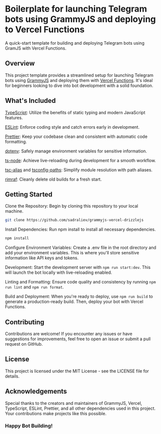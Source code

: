 
# Boilerplate for launching Telegram bots using GrammyJS and deploying to Vercel Functions

A quick-start template for building and deploying Telegram bots using GramJS with Vercel Functions.

## Overview

This project template provides a streamlined setup for launching Telegram bots using [GrammyJS](https://grammy.dev/) and deploying them with [Vercel Functions](https://vercel.com/docs/functions). It's ideal for beginners looking to dive into bot development with a solid foundation.

## What's Included

[TypeScript](https://www.typescriptlang.org/): Utilize the benefits of static typing and modern JavaScript features.

[ESLint](https://eslint.org/): Enforce coding style and catch errors early in development.

[Prettier](https://prettier.io/): Keep your codebase clean and consistent with automatic code formatting.

[dotenv](https://www.npmjs.com/package/dotenv): Safely manage environment variables for sensitive information.

[ts-node](https://typestrong.org/ts-node/): Achieve live-reloading during development for a smooth workflow.

[tsc-alias](https://www.npmjs.com/package/tsc-alias ) and [tsconfig-paths](https://www.npmjs.com/package/tsconfig-paths): Simplify module resolution with path aliases.

[rimraf](https://www.npmjs.com/package/rimraf): Cleanly delete old builds for a fresh start.

## Getting Started

Clone the Repository: Begin by cloning this repository to your local machine.
```sh
git clone https://github.com/sadraliev/grammyjs-vercel-drizzlejs
```
Install Dependencies: Run npm install to install all necessary dependencies.
```sh
npm install
```
Configure Environment Variables: Create a .env file in the root directory and add your environment variables. This is where you'll store sensitive information like API keys and tokens.

Development: Start the development server with `npm run start:dev`. This will launch the bot locally with live-reloading enabled.

Linting and Formatting: Ensure code quality and consistency by running `npm run lint` and `npm run format`.

Build and Deployment: When you're ready to deploy, use `npm run build` to generate a production-ready build. Then, deploy your bot with Vercel Functions.

## Contributing

Contributions are welcome! If you encounter any issues or have suggestions for improvements, feel free to open an issue or submit a pull request on GitHub.

## License

This project is licensed under the MIT License - see the LICENSE file for details.

## Acknowledgements

Special thanks to the creators and maintainers of GrammyJS, Vercel, TypeScript, ESLint, Prettier, and all other dependencies used in this project. Your contributions make projects like this possible.

### Happy Bot Building!